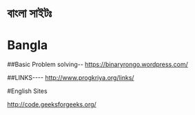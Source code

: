 # বাংলা সাইটঃ
# Bangla

##Basic Problem solving--
https://binaryrongo.wordpress.com/

##LINKS----
http://www.progkriya.org/links/







#English Sites

http://code.geeksforgeeks.org/
